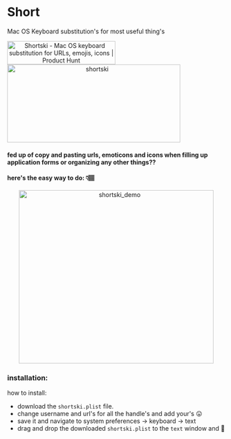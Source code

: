 # Short
Mac OS Keyboard substitution's for most useful thing's
<div align="center" style="display: flex; flex-direction: row;">
  <a href="https://www.producthunt.com/posts/shortski?utm_source=badge-featured&utm_medium=badge&utm_souce=badge-shortski" target="_blank"><img src="https://api.producthunt.com/widgets/embed-image/v1/featured.svg?post_id=303556&theme=light" alt="Shortski - Mac OS keyboard substitution for URLs, emojis, icons | Product Hunt" style="width: 250px; height: 54px;" width="250" height="54" /></a>
</div>
<div align="center" style="display: flex; flex-direction: row;">
<img alt="shortski" style="object-fit: cover; width:400px; height:180px;" src="assets/shortski_logo.gif"> </img>
</div>

#### fed up of copy and pasting urls, emoticons and icons when filling up application forms or organizing any other things??

#### here's the easy way to do: 👇🏽 

<div align="center">

<img alt="shortski_demo" style="width: 450px; height: 400px" src="assets/shortski_demo.gif"> </img>

</div>

### installation:

how to install:

- download the `shortski.plist` file.
- change username and url's for all the handle's and add your's 😛
- save it and navigate to system preferences → keyboard → text
- drag and drop the downloaded `shortski.plist` to the `text` window and 🎉

